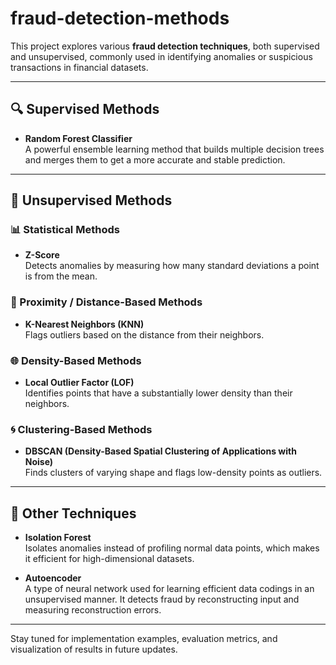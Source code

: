 # fraud-detection-methods

This project explores various **fraud detection techniques**, both supervised and unsupervised, commonly used in identifying anomalies or suspicious transactions in financial datasets.

---

## 🔍 Supervised Methods

- **Random Forest Classifier**  
  A powerful ensemble learning method that builds multiple decision trees and merges them to get a more accurate and stable prediction.

---

## 🧠 Unsupervised Methods

### 📊 Statistical Methods
- **Z-Score**  
  Detects anomalies by measuring how many standard deviations a point is from the mean.

### 📏 Proximity / Distance-Based Methods
- **K-Nearest Neighbors (KNN)**  
  Flags outliers based on the distance from their neighbors.

### 🌐 Density-Based Methods
- **Local Outlier Factor (LOF)**  
  Identifies points that have a substantially lower density than their neighbors.

### 🌀 Clustering-Based Methods
- **DBSCAN (Density-Based Spatial Clustering of Applications with Noise)**  
  Finds clusters of varying shape and flags low-density points as outliers.

---

## 🔧 Other Techniques

- **Isolation Forest**  
  Isolates anomalies instead of profiling normal data points, which makes it efficient for high-dimensional datasets.

- **Autoencoder**  
  A type of neural network used for learning efficient data codings in an unsupervised manner. It detects fraud by reconstructing input and measuring reconstruction errors.

---

Stay tuned for implementation examples, evaluation metrics, and visualization of results in future updates.
